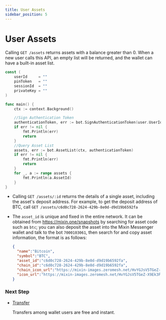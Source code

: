 ```yaml
---
title: User Assets
sidebar_position: 5
---
```


# User Assets

Calling `GET /assets` returns assets with a balance greater than 0. When a new user calls this API, an empty list will be returned, and the wallet can have a built-in asset list.

```go
const (
    userId     = ""
    pinToken   = ""
	sessionId  = ""
	privateKey = ""
)

func main() {
    ctx := context.Background()

	//Sign Authentication Token
	authenticationToken, err := bot.SignAuthenticationToken(user.UserId, user.SessionId, userSessionKey, "GET", "/assets", "")
	if err != nil {
		fmt.Println(err)
		return
	}
	//Query Asset List
	assets, err := bot.AssetList(ctx, authenticationToken)
	if err != nil {
		fmt.Println(err)
		return
	}
	for _, a := range assets {
		fmt.Println(a.AssetId)
	}
}
```

- Calling `GET /assets/:id` returns the details of a single asset, including the asset's deposit address. For example, to get the deposit address of BTC, call `GET /assets/c6d0c728-2624-429b-8e0d-d9d19b6592fa`
- The `asset_id` is unique and fixed in the entire network. It can be obtained from https://mixin.one/snapshots by searching for asset code such as `btc`; you can also deposit the asset into the Mixin Messenger wallet and talk to the bot `7000103061`, then search for and copy asset information, the format is as follows:

  ```json
  {
    "name":"Bitcoin",
    "symbol":"BTC",
    "asset_id":"c6d0c728-2624-429b-8e0d-d9d19b6592fa",
    "chain_id":"c6d0c728-2624-429b-8e0d-d9d19b6592fa",
    "chain_icon_url":"https://mixin-images.zeromesh.net/HvYGJsV5TGeZ-X9Ek3FEQohQZ3fE9LBEBGcOcn4c4BNHovP4fW4YB97Dg5LcXoQ1hUjMEgjbl1DPlKg1TW7kK6XP=s128",
    "icon_url":"https://mixin-images.zeromesh.net/HvYGJsV5TGeZ-X9Ek3FEQohQZ3fE9LBEBGcOcn4c4BNHovP4fW4YB97Dg5LcXoQ1hUjMEgjbl1DPlKg1TW7kK6XP=s128"
  }
  ```

### Next Step

- [Transfer](./transfer)

  Transfers among wallet users are free and instant.

